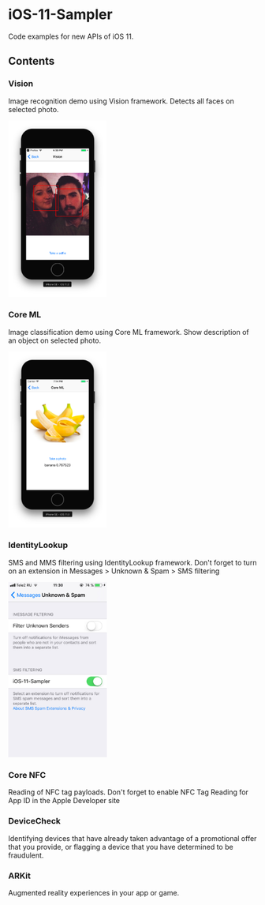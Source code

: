 # iOS-11-Sampler

Code examples for new APIs of iOS 11.

## Contents

### Vision

Image recognition demo using Vision framework. Detects all faces on selected photo.

<img src="resources/vision-example.png" width="200">

### Core ML

Image classification demo using Core ML framework. Show description of an object on selected photo.

<img src="resources/coreml-example.png" width="200">

### IdentityLookup

SMS and MMS filtering using IdentityLookup framework. Don't forget to turn on an extension in Messages > Unknown & Spam > SMS filtering

<img src="resources/identity-lookup-example.jpeg" width="200">

### Core NFC

Reading of NFC tag payloads. Don't forget to enable NFC Tag Reading for App ID in the Apple Developer site

### DeviceCheck

Identifying devices that have already taken advantage of a promotional offer that you provide, or flagging a device that you have determined to be fraudulent.

### ARKit

Augmented reality experiences in your app or game.

